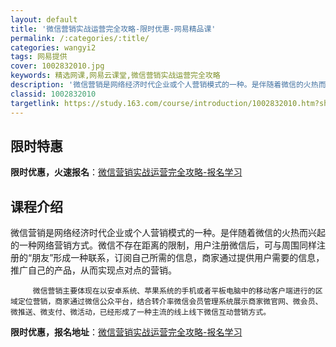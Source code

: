 ```yaml
---
layout: default
title: '微信营销实战运营完全攻略-限时优惠-网易精品课'
permalink: /:categories/:title/
categories: wangyi2
tags: 网易提供
cover: 1002832010.jpg
keywords: 精选网课,网易云课堂,微信营销实战运营完全攻略
description: '微信营销是网络经济时代企业或个人营销模式的一种。是伴随着微信的火热而兴起的一种网络营销方式。微信不存在距离的限制，用户注'
classid: 1002832010
targetlink: https://study.163.com/course/introduction/1002832010.htm?share=1&shareId=1025206652&utm_campaign=share&utm_medium=iphoneShare&utm_source=&utm_u=1025206652
---
```


## 限时特惠

**限时优惠，火速报名**：[微信营销实战运营完全攻略-报名学习](https://study.163.com/course/introduction/1002832010.htm?share=1&shareId=1025206652&utm_campaign=share&utm_medium=iphoneShare&utm_source=&utm_u=1025206652)

## 课程介绍

微信营销是网络经济时代企业或个人营销模式的一种。是伴随着微信的火热而兴起的一种网络营销方式。微信不存在距离的限制，用户注册微信后，可与周围同样注册的“朋友”形成一种联系，订阅自己所需的信息，商家通过提供用户需要的信息，推广自己的产品，从而实现点对点的营销。

         微信营销主要体现在以安卓系统、苹果系统的手机或者平板电脑中的移动客户端进行的区域定位营销，商家通过微信公众平台，结合转介率微信会员管理系统展示商家微官网、微会员、微推送、微支付、微活动，已经形成了一种主流的线上线下微信互动营销方式。

**限时优惠，报名地址**：[微信营销实战运营完全攻略-报名学习](https://study.163.com/course/introduction/1002832010.htm?share=1&shareId=1025206652&utm_campaign=share&utm_medium=iphoneShare&utm_source=&utm_u=1025206652)

